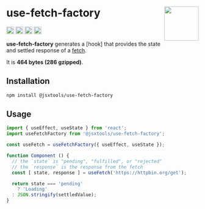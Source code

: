 # use-fetch-factory [<img src="https://avatars.githubusercontent.com/u/52989093" alt="" width="90" height="90" align="right">][frontend]

[<img alt="npm version" src="https://img.shields.io/npm/v/@jsxtools/use-fetch-factory.svg" height="20">](https://www.npmjs.com/package/@jsxtools/use-fetch-factory)
[<img alt="build status" src="https://img.shields.io/travis/jsxtools/frontend/master.svg" height="20">](https://travis-ci.org/jsxtools/frontend/use-fetch-factory)
[<img alt="issue tracker" src="https://img.shields.io/github/issues/jsxtools/frontend/use-fetch-factory.svg" height="20">](https://github.com/jsxtools/frontend/issues?q=is:issue+is:open+label:use-fetch-factory)
[<img alt="pull requests" src="https://img.shields.io/github/issues-pr/jsxtools/frontend/use-fetch-factory.svg" height="20">](https://github.com/jsxtools/frontend/pulls?q=is:pr+is:open+label:use-fetch-factory)

**use-fetch-factory** generates a [hook] that provides the state and settled response of a [fetch].

It is <strong size>464 bytes (286 gzipped)</strong>.

## Installation

```sh
npm install @jsxtools/use-fetch-factory
```

## Usage

```js
import { useEffect, useState } from 'react';
import useFetchFactory from '@jsxtools/use-fetch-factory';

const useFetch = useFetchFactory({ useEffect, useState });

function Component () {
  // the `state` is "pending", "fulfilled", or "rejected"
  // the `response` is the response from the fetch
  const [ state, response ] = useFetch('https://httpbin.org/get');

  return state === 'pending'
    ? 'Loading'
  : JSON.stringify(settledValue);
}
```

[fetch]: https://developer.mozilla.org/en-US/docs/Web/API/Fetch_API/Using_Fetch
[frontend]: https://github.com/jsxtools/frontend
